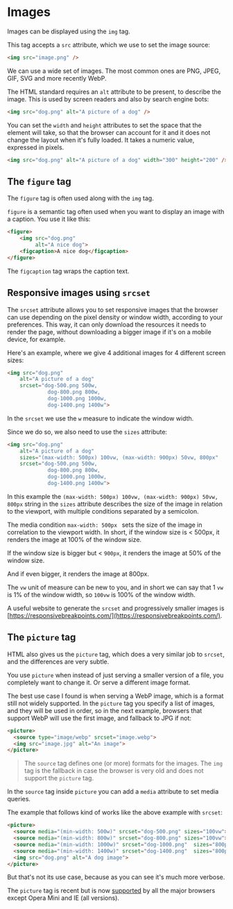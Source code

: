 # Images

Images can be displayed using the `img` tag.

This tag accepts a `src` attribute, which we use to set the image source:

```html
<img src="image.png" />
```

We can use a wide set of images. The most common ones are PNG, JPEG, GIF, SVG and more recently WebP.

The HTML standard requires an `alt` attribute to be present, to describe the image. This is used by screen readers and also by search engine bots:

```html
<img src="dog.png" alt="A picture of a dog" />
```

You can set the `width` and `height` attributes to set the space that the element will take, so that the browser can account for it and it does not change the layout when it's fully loaded. It takes a numeric value, expressed in pixels.

```html
<img src="dog.png" alt="A picture of a dog" width="300" height="200" />
```

## The `figure` tag

The `figure` tag is often used along with the `img` tag.

`figure` is a semantic tag often used when you want to display an image with a caption. You use it like this:

```html
<figure>
    <img src="dog.png"
         alt="A nice dog">
    <figcaption>A nice dog</figcaption>
</figure>
```

The `figcaption` tag wraps the caption text.

## Responsive images using `srcset`

The `srcset` attribute allows you to set responsive images that the browser can use depending on the pixel density or window width, according to your preferences. This way, it can only download the resources it needs to render the page, without downloading a bigger image if it's on a mobile device, for example.

Here's an example, where we give 4 additional images for 4 different screen sizes:

```html
<img src="dog.png"
	alt="A picture of a dog"
	srcset="dog-500.png 500w,
	  		 dog-800.png 800w,
			 dog-1000.png 1000w,
			 dog-1400.png 1400w">
```

In the `srcset` we use the `w` measure to indicate the window width.

Since we do so, we also need to use the `sizes` attribute:

```html
<img src="dog.png"
	alt="A picture of a dog"
	sizes="(max-width: 500px) 100vw, (max-width: 900px) 50vw, 800px"
	srcset="dog-500.png 500w,
	  		 dog-800.png 800w,
			 dog-1000.png 1000w,
			 dog-1400.png 1400w">
```

In this example the `(max-width: 500px) 100vw, (max-width: 900px) 50vw, 800px` string in the `sizes` attribute describes the size of the image in relation to the viewport, with multiple conditions separated by a semicolon.

The media condition `max-width: 500px ` sets the size of the image in correlation to the  viewport width. In short, if the window size is < 500px, it renders the image at 100% of the window size.

If the window size is bigger but < `900px`, it renders the image at 50% of the window size.

And if even bigger, it renders the image at 800px.

The `vw` unit of measure can be new to you, and in short we can say that 1 `vw` is 1% of the window width, so `100vw` is 100% of the window width.

A useful website to generate the `srcset` and progressively smaller images is [https://responsivebreakpoints.com/](https://responsivebreakpoints.com/).

## The `picture` tag

HTML also gives us the `picture` tag, which does a very similar job to `srcset`, and the differences are very subtle.

You use `picture` when instead of just serving a smaller version of a file, you completely want to change it. Or serve a different image format.

The best use case I found is when serving a WebP image, which is a format still not widely supported. In the `picture` tag you specify a list of images, and they will be used in order, so in the next example, browsers that support WebP will use the first image, and fallback to JPG if not:

```html
<picture>
  <source type="image/webp" srcset="image.webp">
  <img src="image.jpg" alt="An image">
</picture>
```

> The `source` tag defines one (or more) formats for the images. The `img` tag is the fallback in case the browser is very old and does not support the `picture` tag.

In the `source` tag inside `picture` you can add a `media` attribute to set media queries.

The example that follows kind of works like the above example with `srcset`:

```html
<picture>
  <source media="(min-width: 500w)" srcset="dog-500.png" sizes="100vw">
  <source media="(min-width: 800w)" srcset="dog-800.png" sizes="100vw">
  <source media="(min-width: 1000w)" srcset="dog-1000.png"	sizes="800px">
  <source media="(min-width: 1400w)" srcset="dog-1400.png"	sizes="800px">
  <img src="dog.png" alt="A dog image">
</picture>
```

But that's not its use case, because as you can see it's much more verbose.

The `picture` tag is recent but is now [supported](https://caniuse.com/#search=picture) by all the major browsers except Opera Mini and IE (all versions).


